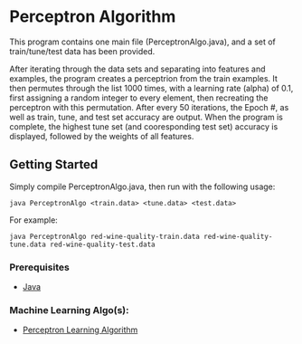 # Perceptron Algorithm

This program contains one main file (PerceptronAlgo.java), and a set of train/tune/test data has been provided.

After iterating through the data sets and separating into features and examples, the program creates a perceptrion from the train examples. It then permutes through the list 1000 times, with a learning rate (alpha) of 0.1, first assigning a random integer to every element, then recreating the perceptron with this permutation. After every 50 iterations, the Epoch #, as well as train, tune, and test set accuracy are output. When the program is complete, the highest tune set (and cooresponding test set) accuracy is displayed, followed by the weights of all features.


## Getting Started

Simply compile PerceptronAlgo.java, then run with the following usage:

```
java PerceptronAlgo <train.data> <tune.data> <test.data>
```

For example:

```
java PerceptronAlgo red-wine-quality-train.data red-wine-quality-tune.data red-wine-quality-test.data
```

### Prerequisites

* [Java](https://openjdk.java.net/install/)

### Machine Learning Algo(s):

* [Perceptron Learning Algorithm](https://en.wikipedia.org/wiki/Perceptron#Learning_algorithm)